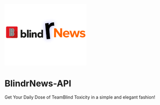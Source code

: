 <img src="logo.png" alt="drawing" height="200"/>

# BlindrNews-API
Get Your Daily Dose of TeamBlind Toxicity in a simple and elegant fashion!
